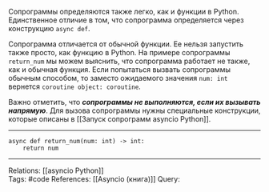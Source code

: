 Сопрограммы определяются также легко, как и функции в Python. Единственное отличие в том, что сопрограмма определяется через конструкцию `async def`. 

Сопрограмма отличается от обычной функции. Ее нельзя запустить также просто, как функцию в Python. На примере сопрограммы `return_num` мы можем выяснить, что сопрограмма работает не также, как и обычная функция. Если попытаться вызвать сопрограммы обычным способом, то заместо ожидаемого значения `num: int` вернется `coroutine object: coroutine`. 

Важно отметить, что ***сопрограммы не выполняются, если их вызывать напрямую***. Для вызова сопрограммы нужны специальные конструкции, которые описаны в [[Запуск сопрограмм asyncio Python]]. 

___
```
async def return_num(num: int) -> int:
	return num

```
___
Relations: [[asyncio Python]]  
Tags: #code
References: [[Asyncio (книга)]] 
Query: 